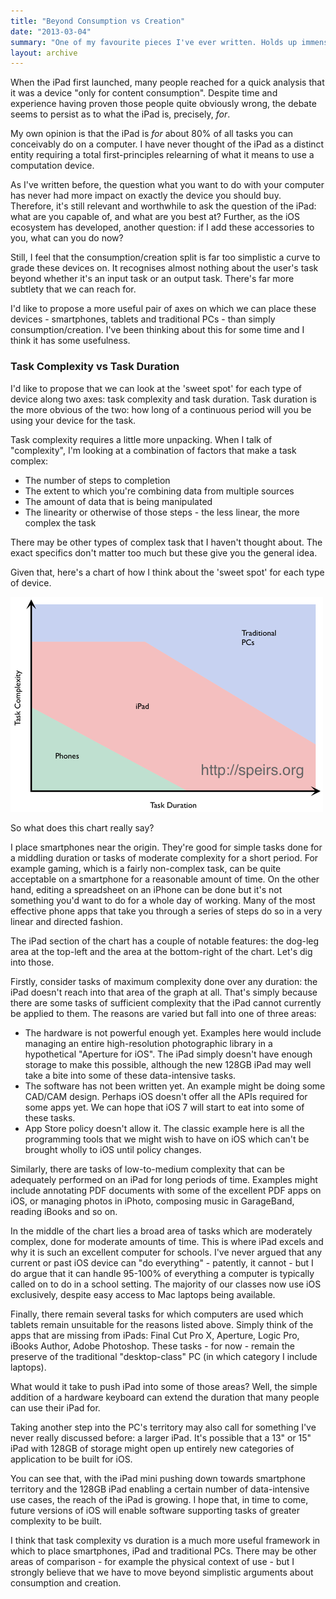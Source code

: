 ```yaml
---
title: "Beyond Consumption vs Creation"
date: "2013-03-04"
summary: "One of my favourite pieces I've ever written. Holds up immensely well, I think."
layout: archive
---
```


When the iPad first launched, many people reached for a quick analysis that it was a device "only for content consumption". Despite time and experience having proven those people quite obviously wrong, the debate seems to persist as to what the iPad is, precisely, _for_.

My own opinion is that the iPad is _for_ about 80% of all tasks you can conceivably do on a computer. I have never thought of the iPad as a distinct entity requiring a total first-principles relearning of what it means to use a computation device.

As I've written before, the question what you want to do with your computer has never had more impact on exactly the device you should buy. Therefore, it's still relevant and worthwhile to ask the question of the iPad: what are you capable of, and what are you best at? Further, as the iOS ecosystem has developed, another question: if I add these accessories to you, what can you do now?

Still, I feel that the consumption/creation split is far too simplistic a curve to grade these devices on. It recognises almost nothing about the user's task beyond whether it's an input task or an output task. There's far more subtlety that we can reach for.

I'd like to propose a more useful pair of axes on which we can place these devices - smartphones, tablets and traditional PCs - than simply consumption/creation. I've been thinking about this for some time and I think it has some usefulness.

### Task Complexity vs Task Duration

I'd like to propose that we can look at the 'sweet spot' for each type of device along two axes: task complexity and task duration. Task duration is the more obvious of the two: how long of a continuous period will you be using your device for the task.

Task complexity requires a little more unpacking. When I talk of "complexity", I'm looking at a combination of factors that make a task complex:

- The number of steps to completion
- The extent to which you're combining data from multiple sources
- The amount of data that is being manipulated
- The linearity or otherwise of those steps - the less linear, the more complex the task

There may be other types of complex task that I haven't thought about. The exact specifics don't matter too much but these give you the general idea.

Given that, here's a chart of how I think about the 'sweet spot' for each type of device.

![](/assets/ConsumptionCreation.png)

So what does this chart really say?

I place smartphones near the origin. They're good for simple tasks done for a middling duration or tasks of moderate complexity for a short period. For example gaming, which is a fairly non-complex task, can be quite acceptable on a smartphone for a reasonable amount of time. On the other hand, editing a spreadsheet on an iPhone can be done but it's not something you'd want to do for a whole day of working. Many of the most effective phone apps that take you through a series of steps do so in a very linear and directed fashion.

The iPad section of the chart has a couple of notable features: the dog-leg area at the top-left and the area at the bottom-right of the chart. Let's dig into those.

Firstly, consider tasks of maximum complexity done over any duration: the iPad doesn't reach into that area of the graph at all. That's simply because there are some tasks of sufficient complexity that the iPad cannot currently be applied to them. The reasons are varied but fall into one of three areas:

- The hardware is not powerful enough yet. Examples here would include managing an entire high-resolution photographic library in a hypothetical "Aperture for iOS". The iPad simply doesn't have enough storage to make this possible, although the new 128GB iPad may well take a bite into some of these data-intensive tasks.
- The software has not been written yet. An example might be doing some CAD/CAM design. Perhaps iOS doesn't offer all the APIs required for some apps yet. We can hope that iOS 7 will start to eat into some of these tasks.
- App Store policy doesn't allow it. The classic example here is all the programming tools that we might wish to have on iOS which can't be brought wholly to iOS until policy changes.

Similarly, there are tasks of low-to-medium complexity that can be adequately performed on an iPad for long periods of time. Examples might include annotating PDF documents with some of the excellent PDF apps on iOS, or managing photos in iPhoto, composing music in GarageBand, reading iBooks and so on.

In the middle of the chart lies a broad area of tasks which are moderately complex, done for moderate amounts of time. This is where iPad excels and why it is such an excellent computer for schools. I've never argued that any current or past iOS device can "do everything" - patently, it cannot - but I do argue that it can handle 95-100% of everything a computer is typically called on to do in a school setting. The majority of our classes now use iOS exclusively, despite easy access to Mac laptops being available.

Finally, there remain several tasks for which computers are used which tablets remain unsuitable for the reasons listed above. Simply think of the apps that are missing from iPads: Final Cut Pro X, Aperture, Logic Pro, iBooks Author, Adobe Photoshop. These tasks - for now - remain the preserve of the traditional "desktop-class" PC (in which category I include laptops).

What would it take to push iPad into some of those areas? Well, the simple addition of a hardware keyboard can extend the duration that many people can use their iPad for.

Taking another step into the PC's territory may also call for something I've never really discussed before: a larger iPad. It's possible that a 13" or 15" iPad with 128GB of storage might open up entirely new categories of application to be built for iOS.

You can see that, with the iPad mini pushing down towards smartphone territory and the 128GB iPad enabling a certain number of data-intensive use cases, the reach of the iPad is growing. I hope that, in time to come, future versions of iOS will enable software supporting tasks of greater complexity to be built.

I think that task complexity vs duration is a much more useful framework in which to place smartphones, iPad and traditional PCs. There may be other areas of comparison - for example the physical context of use - but I strongly believe that we have to move beyond simplistic arguments about consumption and creation.
